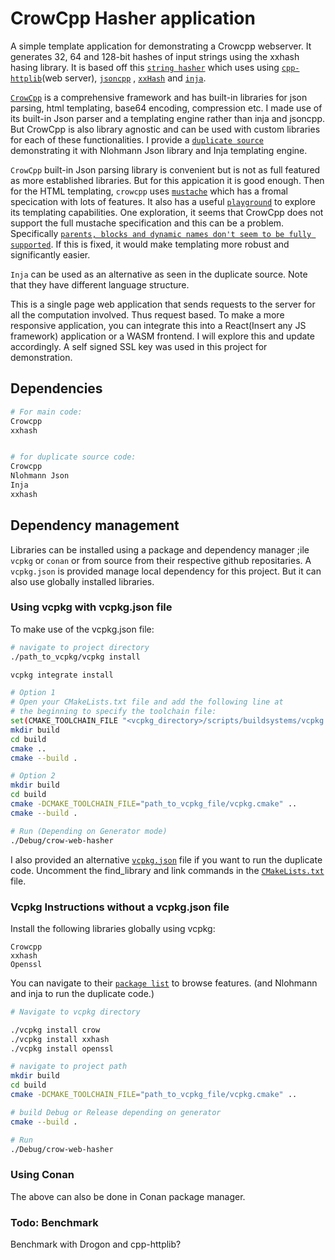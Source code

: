 # CrowCpp Hasher application

A simple template application for demonstrating a Crowcpp webserver. It generates 32, 64 and 128-bit hashes of input strings using the xxhash hasing library. It is based off this [`string hasher`](https://github.com/Ohjurot/WebStringHasher) which uses using [`cpp-httplib`](https://github.com/yhirose/cpp-httplib 
)(web server), [`jsoncpp`](https://github.com/open-source-parsers/jsoncpp) , [`xxHash`](https://github.com/Cyan4973/xxHash) and  [`inja`](https://github.com/pantor/inja). 




[`CrowCpp`](https://github.com/CrowCpp/Crow) is a comprehensive framework and has built-in libraries for json parsing, html templating, base64 encoding, compression etc. I made use of its built-in Json parser and a templating engine rather than inja and jsoncpp. But CrowCpp is also library agnostic and can be used with custom libraries for each of these functionalities. I provide a [`duplicate source`](src\nlohmann-json-inja-impl.cpp) demonstrating it with Nlohmann Json library and Inja templating engine.

`CrowCpp` built-in Json parsing library is convenient but is not as full featured as more established libraries. But for this appication it is good enough. Then for the HTML templating, `crowcpp` uses [`mustache`](https://mustache.github.io/mustache.5.html) which has a fromal specication with lots of features. It also has a useful [`playground`](https://jgonggrijp.gitlab.io/wontache/playground.html) to explore its templating capabilities.
One exploration, it seems that CrowCpp does not support the full mustache specification and this can be a problem. Specifically [`parents, blocks and dynamic names don't seem to be fully supported`](https://github.com/CrowCpp/Crow/issues/761). If this is fixed, it would make templating more robust and significantly easier.


 `Inja` can be used as an alternative as seen in the duplicate source. Note that they have different language structure.


This is a single page web application that sends requests to the server for all the computation involved. Thus request based. To make a more responsive application, you can integrate this into a React(Insert any JS framework) application or a WASM frontend. I will explore this and update accordingly. A self signed SSL key was used in this project for demonstration.

## Dependencies
```sh
# For main code:
Crowcpp
xxhash


# for duplicate source code:
Crowcpp
Nlohmann Json
Inja
xxhash
```

## Dependency management
Libraries can be installed using a  package and dependency manager ;ile  `vcpkg` or `conan` or from source from their respective github repositaries. A `vcpkg.json` is provided manage local dependency for this project. But it can also use globally installed libraries.

### Using vcpkg with vcpkg.json file
To make use of the vcpkg.json file:
```sh
# navigate to project directory
./path_to_vcpkg/vcpkg install

vcpkg integrate install

# Option 1
# Open your CMakeLists.txt file and add the following line at
# the beginning to specify the toolchain file:
set(CMAKE_TOOLCHAIN_FILE "<vcpkg_directory>/scripts/buildsystems/vcpkg.cmake" CACHE STRING "")
mkdir build
cd build
cmake ..
cmake --build .

# Option 2
mkdir build
cd build
cmake -DCMAKE_TOOLCHAIN_FILE="path_to_vcpkg_file/vcpkg.cmake" ..
cmake --build .

# Run (Depending on Generator mode)
./Debug/crow-web-hasher
```
I also provided an alternative [`vcpkg.json`](vcpkg-nlohmann-inja.json) file if you want to run the duplicate code. Uncomment the find_library and link commands in the [`CMakeLists.txt`](./CMakeLists.txt) file.

### Vcpkg Instructions without a vcpkg.json file
Install the following libraries globally using vcpkg:
```
Crowcpp
xxhash
Openssl
```

You can navigate to their [`package list`](https://vcpkg.io/en/packages) to browse features. (and Nlohmann and inja to run the duplicate code.)
```bash
# Navigate to vcpkg directory

./vcpkg install crow
./vcpkg install xxhash
./vcpkg install openssl

# navigate to project path
mkdir build
cd build
cmake -DCMAKE_TOOLCHAIN_FILE="path_to_vcpkg_file/vcpkg.cmake" ..

# build Debug or Release depending on generator
cmake --build .

# Run
./Debug/crow-web-hasher
```

### Using Conan
The above can also be done in Conan package manager. 

### Todo: Benchmark 
Benchmark with Drogon and cpp-httplib?



